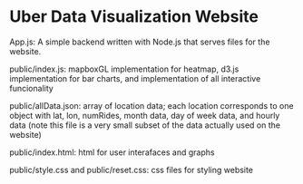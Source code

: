 # Uber Data Visualization Website

App.js: A simple backend written with Node.js that serves files for the website. 

public/index.js: mapboxGL implementation for heatmap, d3.js implementation for bar charts, and implementation of all interactive funcionality

public/allData.json: array of location data; each location corresponds to one object with lat, lon, numRides, month data, day of week data, and hourly data (note this file is a very small subset of the data actually used on the website)

public/index.html: html for user interafaces and graphs

public/style.css and public/reset.css: css files for styling website
